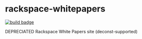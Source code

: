 # rackspace-whitepapers
[![build badge](https://build.developer.rackspace.com/rackerlabs/rackspace-whitepapers/badge?branch=master)](https://build.developer.rackspace.com/rackerlabs/rackspace-whitepapers)

DEPRECIATED Rackspace White Papers site (deconst-supported)
